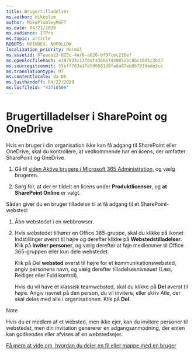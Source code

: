 ```yaml
---
title: Brugertilladelser
ms.author: mikeplum
author: MikePlumleyMSFT
ms.date: 04/21/2020
ms.audience: ITPro
ms.topic: article
ROBOTS: NOINDEX, NOFOLLOW
localization_priority: Normal
ms.assetid: 67aaea23-025c-4af6-a826-bf97cec216ef
ms.openlocfilehash: e397923c13f01f436667d488523c8bc1641c2b37
ms.sourcegitcommit: 55eff703a17e500681d8fa6a87eb067019ade3cc
ms.translationtype: MT
ms.contentlocale: da-DK
ms.lasthandoff: 04/22/2020
ms.locfileid: "43710509"
---
```

# <a name="user-permissions-in-sharepoint-and-onedrive"></a>Brugertilladelser i SharePoint og OneDrive

Hvis en bruger i din organisation ikke kan få adgang til SharePoint eller OneDrive, skal du kontrollere, at vedkommende har en licens, der omfatter SharePoint og OneDrive. 
  
1. Gå til [siden Aktive brugere i Microsoft 365 Administration,](https://portal.office.com/adminportal/home#/users) og vælg brugeren. 
    
2. Sørg for, at der er tildelt en licens under **Produktlicenser**, og **at SharePoint Online** er valgt. 
    
 Sådan giver du en bruger tilladelse til at få adgang til et SharePoint-websted: 
  
1. Åbn webstedet i en webbrowser.
    
2. Hvis webstedet tilhører en Office 365-gruppe, skal du klikke på ikonet Indstillinger øverst til højre og derefter klikke på **Webstedstilladelser**. Klik på **Inviter personer**, og vælg derefter at føje medlemmer til Office 365-gruppen eller kun dele webstedet. 
    
    Klik på Del **websted** øverst til højre for et kommunikationswebsted, angiv personens navn, og vælg derefter tilladelsesniveauet (Læs, Rediger eller Fuld kontrol). 
    
    Hvis du vil have et klassisk teamwebsted, skal du klikke på **Del** øverst til højre. Angiv navnet på den person, du vil invitere, eller skriv Alle, der skal deles med alle i organisationen. Klik på **Del**.
    
> [!NOTE]
> Hvis du er medlem af et websted, men ikke ejer, kan du invitere personer til webstedet, men din invitation genererer en adgangsanmodning, der enten kan godkendes eller afvises af en webstedsejer. 
  
[Få mere at vide om, hvordan du deler en fil eller mappe med en bruger](https://go.microsoft.com/fwlink/?linkid=533408)
  

